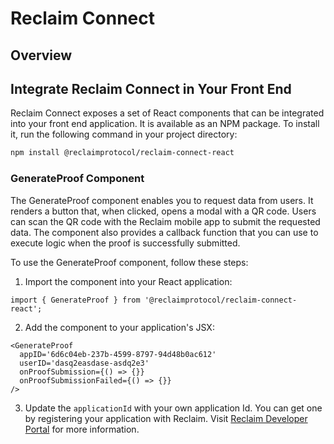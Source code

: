 # Reclaim Connect
## Overview

## Integrate Reclaim Connect in Your Front End
Reclaim Connect exposes a set of React components that can be integrated into your front end application. It is available as an NPM package. To install it, run the following command in your project directory:

```bash copy showLineNumbers
npm install @reclaimprotocol/reclaim-connect-react
```

### GenerateProof Component
The GenerateProof component enables you to request data from users. It renders a button that, when clicked, opens a modal with a QR code. Users can scan the QR code with the Reclaim mobile app to submit the requested data. The component also provides a callback function that you can use to execute logic when the proof is successfully submitted.

To use the GenerateProof component, follow these steps:

1. Import the component into your React application:

```tsx
import { GenerateProof } from '@reclaimprotocol/reclaim-connect-react';
```

2. Add the component to your application's JSX:

```tsx
<GenerateProof
  appID='6d6c04eb-237b-4599-8797-94d48b0ac612'
  userID='dasq2easdase-asdq2e3'
  onProofSubmission={() => {}}
  onProofSubmissionFailed={() => {}}
/>
```

3. Update the `applicationId` with your own application Id. You can get one by registering your application with Reclaim. Visit [Reclaim Developer Portal](https://dev.reclaimprotocol.org/applications) for more information.